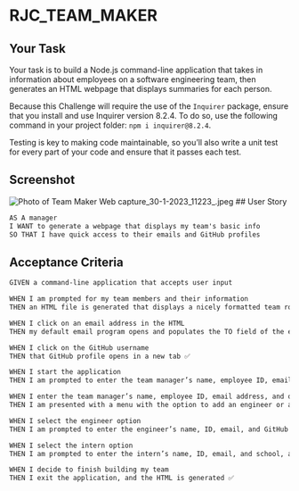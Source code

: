 # RJC_TEAM_MAKER

## Your Task

Your task is to build a Node.js command-line application that takes in information about employees on a software engineering team, then generates an HTML webpage that displays summaries for each person. 

Because this Challenge will require the use of the `Inquirer` package, ensure that you install and use Inquirer version 8.2.4. To do so, use the following command in your project folder: `npm i inquirer@8.2.4`.

Testing is key to making code maintainable, so you’ll also write a unit test for every part of your code and ensure that it passes each test.

## Screenshot 
<img src="./assets/screenshot.png" alt="Photo of Team Maker" title="Photo of Team Maker">
Web capture_30-1-2023_11223_.jpeg
## User Story

```md
AS A manager
I WANT to generate a webpage that displays my team's basic info
SO THAT I have quick access to their emails and GitHub profiles
```

## Acceptance Criteria

```md
GIVEN a command-line application that accepts user input

WHEN I am prompted for my team members and their information 
THEN an HTML file is generated that displays a nicely formatted team roster based on user input ✅

WHEN I click on an email address in the HTML
THEN my default email program opens and populates the TO field of the email with the address ✅

WHEN I click on the GitHub username
THEN that GitHub profile opens in a new tab ✅

WHEN I start the application
THEN I am prompted to enter the team manager’s name, employee ID, email address, and office number ✅

WHEN I enter the team manager’s name, employee ID, email address, and office number
THEN I am presented with a menu with the option to add an engineer or an intern or to finish building my team ✅

WHEN I select the engineer option
THEN I am prompted to enter the engineer’s name, ID, email, and GitHub username, and I am taken back to the menu ✅

WHEN I select the intern option
THEN I am prompted to enter the intern’s name, ID, email, and school, and I am taken back to the menu ✅

WHEN I decide to finish building my team
THEN I exit the application, and the HTML is generated ✅
```

